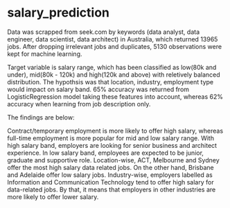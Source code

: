 # salary_prediction
Data was scrapped from seek.com by keywords (data analyst, data engineer, data scientist, data architect) in Australia, which returned 13965 jobs. After dropping irrelevant jobs and duplicates, 5130 observations were kept for machine learning.

Target variable is salary range, which has been classified as low(80k and under), mid(80k - 120k) and high(120k and above) with reletively balanced distribution. The hypothsis was that location, industry, employment type would impact on salary band. 65% accuracy was returned from LogisticRegression model taking these features into account, whereas 62% accuracy when learning from job description only.

The findings are below:

Contract/temporary employment is more likely to offer high salary, whereas full-time employment is more popular for mid and low salary range.
With high salary band, employers are looking for senior business and architect experience. In low salary band, employees are expected to be junior, graduate and supportive role.
Location-wise, ACT, Melbourne and Sydney offer the most high salary data related jobs. On the other hand, Brisbane and Adelaide offer low salary jobs.
Industry-wise, employers labelled as Information and Communication Technology tend to offer high salary for data-related jobs. By that, it means that employers in other industries are more likely to offer lower salary.

